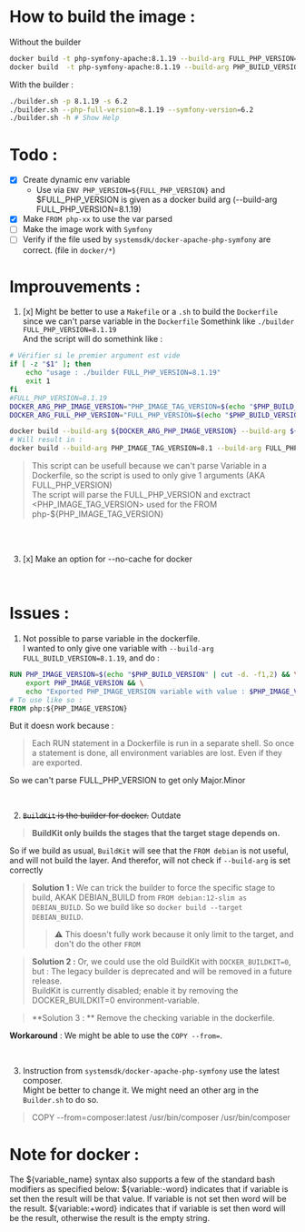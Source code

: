 # How to build the image : 

Without the builder
```bash
docker build -t php-symfony-apache:8.1.19 --build-arg FULL_PHP_VERSION=8.1.19  --build-arg PHP_IMAGE_VERSION=8.1 --build-arg SYMFONY_VERSION=6.1 . # Build for php version 8.2.1
docker build  -t php-symfony-apache:8.1.19 --build-arg PHP_BUILD_VERSION=8.1.19 --build-arg PHP_IMAGE_VERSION=8.1 --build-arg SYMFONY_VERSION=6.1 . --no-cache # Build for php version 8.1.19
```

With the builder : 
```bash
./builder.sh -p 8.1.19 -s 6.2
./builder.sh --php-full-version=8.1.19 --symfony-version=6.2
./builder.sh -h # Show Help
```




# Todo : 

- [x] Create dynamic env variable
  - Use via `ENV PHP_VERSION=${FULL_PHP_VERSION}` and $FULL_PHP_VERSION is given as a docker build arg (--build-arg FULL_PHP_VERSION=8.1.19)    
- [x] Make `FROM php-xx` to use the var parsed
- [ ] Make the image work with `Symfony`
- [ ] Verify if the file used by `systemsdk/docker-apache-php-symfony` are correct. (file in `docker/*`)

# Improuvements : 

1. [x] Might be better to use a `Makefile` or a `.sh` to build the `Dockerfile` since we can't parse variable in the `Dockerfile`
Somethink like `./builder FULL_PHP_VERSION=8.1.19`   
And the script will do somethink like :    
```sh
# Vérifier si le premier argument est vide
if [ -z "$1" ]; then
    echo "usage : ./builder FULL_PHP_VERSION=8.1.19" 
    exit 1
fi
#FULL_PHP_VERSION=8.1.19
DOCKER_ARG_PHP_IMAGE_VERSION="PHP_IMAGE_TAG_VERSION=$(echo "$PHP_BUILD_VERSION" | cut -d. -f1,2)" # Result in DOCKER_ARG_PHP_IMAGE_VERSION=PHP_IMAGE_TAG_VERSION=8.1
DOCKER_ARG_FULL_PHP_VERSION="FULL_PHP_VERSION=$(echo "$PHP_BUILD_VERSION" | cut -d. -f1,2)" # Result in DOCKER_ARG_FULL_PHP_VERSION=FULL_PHP_VERSION=8.1.19

docker build --build-arg ${DOCKER_ARG_PHP_IMAGE_VERSION} --build-arg ${DOCKER_ARG_FULL_PHP_VERSION}
# Will result in : 
docker build --build-arg PHP_IMAGE_TAG_VERSION=8.1 --build-arg FULL_PHP_VERSION=8.1.19
```
> This script can be usefull because we can't parse Variable in a Dockerfile, so the script is used to only give 1 arguments (AKA FULL_PHP_VERSION)   
> The script will parse the FULL_PHP_VERSION and exctract <PHP_IMAGE_TAG_VERSION> used for the FROM php-${PHP_IMAGE_TAG_VERSION}   

</br>



</br>

3. [x] Make an option for --no-cache for docker

</br>



# Issues : 
1. Not possible to parse variable in the dockerfile.    
I wanted to only give one variable with `--build-arg FULL_BUILD_VERSION=8.1.19`, and do :    
```Dockerfile
RUN PHP_IMAGE_VERSION=$(echo "$PHP_BUILD_VERSION" | cut -d. -f1,2) && \
    export PHP_IMAGE_VERSION && \
    echo "Exported PHP_IMAGE_VERSION variable with value : $PHP_IMAGE_VERSION" # So that PHP_IMAGE_VERSION=8.1
# To use like so : 
FROM php:${PHP_IMAGE_VERSION}
```
But it doesn work because :    
> Each RUN statement in a Dockerfile is run in a separate shell. So once a statement is done, all environment variables are lost. Even if they are exported.    

So we can't parse FULL_PHP_VERSION to get only Major.Minor   

</br>

2. ~~`BuildKit` is the builder for docker.~~ Outdate 
> **BuildKit only builds the stages that the target stage depends on.**     

So if we build as usual, `BuildKit` will see that the `FROM debian` is not useful, and will not build the layer. And therefor, will not check if `--build-arg` is set correctly     

> **Solution 1 :** We can trick the builder to force the specific stage to build, AKAK DEBIAN_BUILD from `FROM debian:12-slim as DEBIAN_BUILD`. So we build like so `docker build --target DEBIAN_BUILD`.    
>> :warning: This doesn't fully work because it only limit to the target, and don't do the other `FROM`

> **Solution 2 :** Or, we could use the old BuildKit with `DOCKER_BUILDKIT=0`, but : 
> The legacy builder is deprecated and will be removed in a future release.     
> BuildKit is currently disabled; enable it by removing the DOCKER_BUILDKIT=0 environment-variable. 

> **Solution 3 : ** Remove the checking variable in the dockerfile.



**Workaround** : We might be able to use the `COPY --from=`. 


</br>

3. Instruction from `systemsdk/docker-apache-php-symfony` use the latest composer.  
Might be better to change it. We might need an other arg in the `Builder.sh` to do so.
> COPY --from=composer:latest /usr/bin/composer /usr/bin/composer


# Note for docker :

The ${variable_name} syntax also supports a few of the standard bash modifiers as specified below:
${variable:-word} indicates that if variable is set then the result will be that value. If variable is not set then word will be the result.
${variable:+word} indicates that if variable is set then word will be the result, otherwise the result is the empty string.